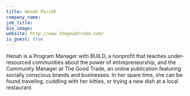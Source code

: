 ```yaml
---
title: Henah Parikh
company_name: 
job_title: 
bio_image: 
website: http://www.thegoodtrade.com/
is_guest: true
---
```


Henah is a Program Manager with BUILD, a nonprofit that teaches under-resourced communities about the power of entrepreneurship, and the Community Manager at The Good Trade, an online publication featuring socially conscious brands and businesses. In her spare time, she can be found traveling, cuddling with her kitties, or trying a new dish at a local restaurant.

